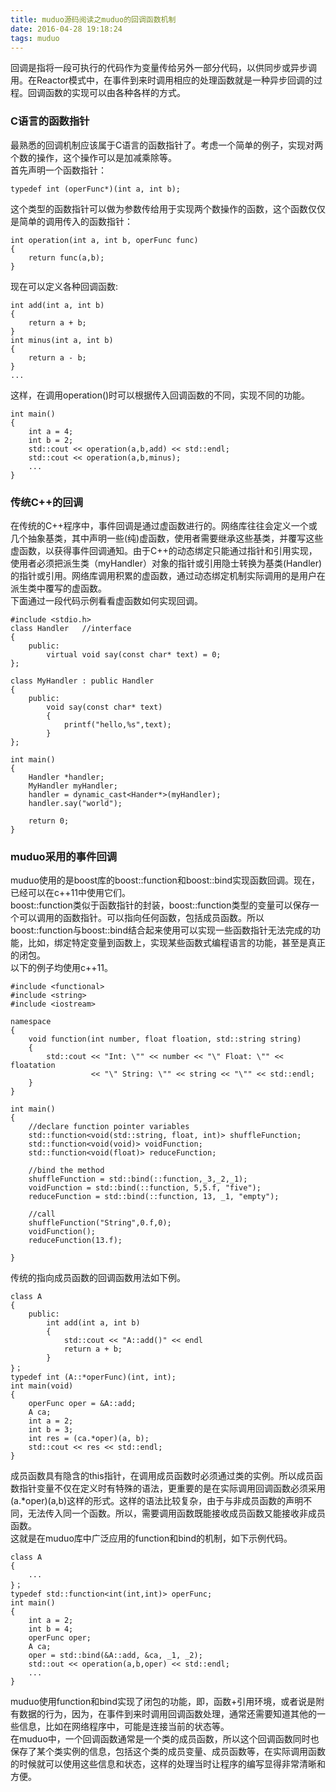 ```yaml
---
title: muduo源码阅读之muduo的回调函数机制    
date: 2016-04-28 19:18:24
tags: muduo
---
```


回调是指将一段可执行的代码作为变量传给另外一部分代码，以供同步或异步调用。在Reactor模式中，在事件到来时调用相应的处理函数就是一种异步回调的过程。回调函数的实现可以由各种各样的方式。
<!--more-->
### C语言的函数指针
最熟悉的回调机制应该属于C语言的函数指针了。考虑一个简单的例子，实现对两个数的操作，这个操作可以是加减乘除等。     
首先声明一个函数指针：           

	typedef int (operFunc*)(int a, int b);
    
这个类型的函数指针可以做为参数传给用于实现两个数操作的函数，这个函数仅仅是简单的调用传入的函数指针：                                                                             	 

	int operation(int a, int b, operFunc func)
	{
		return func(a,b);
	}
现在可以定义各种回调函数:
    
	int add(int a, int b) 
	{
        return a + b;
	}
    int minus(int a, int b) 
	{   
		return a - b;
	}
	...
这样，在调用operation()时可以根据传入回调函数的不同，实现不同的功能。

    int main()
	{
		int a = 4;
		int b = 2;
		std::cout << operation(a,b,add) << std::endl;
		std::cout << operation(a,b,minus);
		...
	}
### 传统C++的回调
在传统的C++程序中，事件回调是通过虚函数进行的。网络库往往会定义一个或几个抽象基类，其中声明一些(纯)虚函数，使用者需要继承这些基类，并覆写这些虚函数，以获得事件回调通知。由于C++的动态绑定只能通过指针和引用实现，使用者必须把派生类（myHandler）对象的指针或引用隐士转换为基类(Handler)的指针或引用。网络库调用积累的虚函数，通过动态绑定机制实际调用的是用户在派生类中覆写的虚函数。  
下面通过一段代码示例看看虚函数如何实现回调。   
    
    #include <stdio.h>
	class Handler	//interface
	{
		public:
			virtual void say(const char* text) = 0;
	};
	
	class MyHandler : public Handler
	{
		public:
			void say(const char* text)
			{
				printf("hello,%s",text);
			}	
	};

	int main()
	{
		Handler *handler;
		MyHandler myHandler;
		handler = dynamic_cast<Hander*>(myHandler);
		handler.say("world");

		return 0;
	}

### muduo采用的事件回调
muduo使用的是boost库的boost::function和boost::bind实现函数回调。现在，已经可以在c++11中使用它们。    
boost::function类似于函数指针的封装，boost::function类型的变量可以保存一个可以调用的函数指针。可以指向任何函数，包括成员函数。所以boost::function与boost::bind结合起来使用可以实现一些函数指针无法完成的功能，比如，绑定特定变量到函数上，实现某些函数式编程语言的功能，甚至是真正的闭包。    
以下的例子均使用c++11。
    
    #include <functional>
	#include <string>
	#include <iostream>
	
	namespace
	{
		void function(int number, float floation, std::string string)
		{
			std::cout << "Int: \"" << number << "\" Float: \"" << floatation
					  << "\" String: \"" << string << "\"" << std::endl; 
		}
	}

	int main()
	{
		//declare function pointer variables 
		std::function<void(std::string, float, int)> shuffleFunction;
		std::function<void(void)> voidFunction;
		std::function<void(float)> reduceFunction;
		
		//bind the method
		shuffleFunction = std::bind(::function,_3,_2,_1);
		voidFunction = std::bind(::function, 5,5.f, "five");
		reduceFunction = std::bind(::function, 13, _1, "empty");
		
		//call
		shuffleFunction("String",0.f,0);
		voidFunction();
		reduceFunction(13.f);
	
	}
  
传统的指向成员函数的回调函数用法如下例。	
	                              		
    class A
	{
		public:
			int add(int a, int b)
			{
				std::cout << "A::add()" << endl
				return a + b;
			}
	}；
    typedef int (A::*operFunc)(int, int);
	int main(void)
	{
    	operFunc oper = &A::add;
    	A ca;
		int a = 2;
    	int b = 3;
    	int res = (ca.*oper)(a, b);
    	std::cout << res << std::endl;
	}
成员函数具有隐含的this指针，在调用成员函数时必须通过类的实例。所以成员函数指针变量不仅在定义时有特殊的语法，更重要的是在实际调用回调函数必须采用(a.*oper)(a,b)这样的形式。这样的语法比较复杂，由于与非成员函数的声明不同，无法传入同一个函数。所以，需要调用函数既能接收成员函数又能接收非成员函数。     
这就是在muduo库中广泛应用的function和bind的机制，如下示例代码。

	class A
	{
		...
	}；
    typedef std::function<int(int,int)> operFunc;
	int main()
	{
		int a = 2;
		int b = 4;
		operFunc oper;
		A ca;
		oper = std::bind(&A::add, &ca, _1, _2);
		std::out << operation(a,b,oper) << std::endl;
		...
	}
muduo使用function和bind实现了闭包的功能，即，函数+引用环境，或者说是附有数据的行为，因为，在事件到来时调用回调函数处理，通常还需要知道其他的一些信息，比如在网络程序中，可能是连接当前的状态等。     
在muduo中，一个回调函数通常是一个类的成员函数，所以这个回调函数同时也保存了某个类实例的信息，包括这个类的成员变量、成员函数等，在实际调用函数的时候就可以使用这些信息和状态，这样的处理当时让程序的编写显得非常清晰和方便。    

